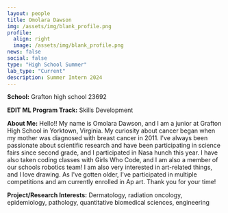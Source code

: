 ```yaml
---
layout: people
title: Omolara Dawson
img: /assets/img/blank_profile.png
profile:
  align: right
  image: /assets/img/blank_profile.png
news: false
social: false
type: "High School Summer"
lab_type: "Current"
description: Summer Intern 2024
---
```


**School:** Grafton high school 23692

**EDIT ML Program Track:**
Skills Development

**About Me:**
Hello!! My name is Omolara Dawson, and I am a junior at Grafton High School in Yorktown, Virginia. My curiosity about cancer began when my mother was diagnosed with breast cancer in 2011. I've always been passionate about scientific research and have been participating in science fairs since second grade, and I participated in Nasa hunch this year. I have also taken coding classes with Girls Who Code, and I am also a member of our schools robotics team! I am also very interested in art-related things, and I love drawing. As I've gotten older, I've participated in multiple competitions and am currently enrolled in Ap art. Thank you for your time! 

**Project/Research Interests:**
Dermatology, radiation oncology, epidemiology,  pathology, quantitative biomedical sciences, engineering 
    